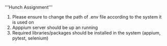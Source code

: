 '''Hunch Assignment'''

1. Please ensure to change the path of .env file according to the system it is used on
2. Apppium server should be up an running
3. Required libraries/packages should be installed in the system (appium, pytest, selenium) 
